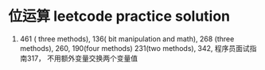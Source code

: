 # 位运算 leetcode practice solution
1. 461 ( three methods), 136( bit manipulation and math), 268 (three methods), 260, 190(four methods) 231(two methods), 342, 程序员面试指南317， 不用额外变量交换两个变量值
